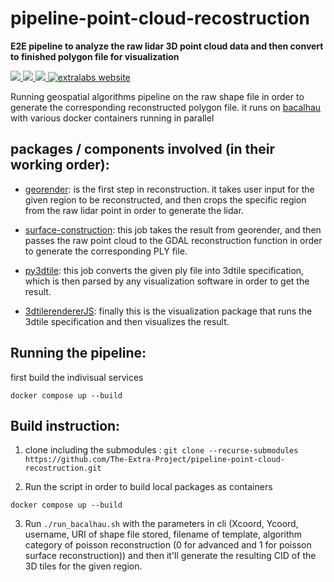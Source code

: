 # pipeline-point-cloud-recostruction

**E2E pipeline to analyze the raw lidar 3D point cloud data and then convert to finished polygon file for visualization** 
<p align="left">
    <a href="https://github.com/https://github.com/The-Extra-Project/pipeline-point-cloud-recostruction.git/LICENSE.md" alt="License">
        <img src="https://img.shields.io/badge/license-MIT-green" />
    </a>
    <a href="https://github.com/The-Extra-Project/pipeline-point-cloud-recostruction/releases/" alt="Release">
        <img src="https://img.shields.io/github/v/release/The-Extra-Project/pipeline-point-cloud-recostruction?display_name=tag" />
    </a>
    <a href="https://github.com/The-Extra-Project/pipeline-point-cloud-recostruction/actions/workflows/go.yml" alt="Tests">
        <img src="https://github.com/The-Extra-Project/pipeline-point-cloud-recostruction/actions/workflows/go.yml/badge.svg" />
    </a>
    <a href="https://extralabs.xyz/">
        <img alt="extralabs website" src="https://img.shields.io/badge/website-extralabs.xyz-green">
    </a>
</p>

Running geospatial algorithms pipeline on the raw shape file in order to generate the corresponding reconstructed polygon file. it runs on [bacalhau]() with various docker containers running in parallel


## packages / components involved (in their working order): 
- [georender](./packages/georender/): is the first step in reconstruction. it takes user input for the given region to be reconstructed, and then crops the specific region from the raw lidar point in order to generate the lidar.
-  [surface-construction](./packages/surface_reconstruction/): this job takes the result from georender, and then passes the raw point cloud to the GDAL reconstruction function in order to generate the corresponding PLY file.

- [py3dtile](./packages/py3dtiles/): this job converts the given ply file into 3dtile specification, which is then parsed by any visualization software in order to get the result.

- [3dtilerendererJS](./packages/3DTilesRendererJS/): finally this is the visualization package that runs the 3dtile specification and then visualizes the result.

## Running the pipeline: 


first build the indivisual services 
```
docker compose up --build 

```
## Build instruction: 
1. clone including the submodules : `git clone --recurse-submodules https://github.com/The-Extra-Project/pipeline-point-cloud-recostruction.git`

2. Run the script in order to build local packages as containers 
```
docker compose up --build 
```

3. Run `./run_bacalhau.sh` with the parameters in cli (Xcoord, Ycoord, username, URI of shape file stored, filename of template, algorithm category of poisson reconstruction (0 for advanced and 1 for poisson surface reconstruction)) and then it'll generate the resulting CID of the 3D tiles for the given region.
